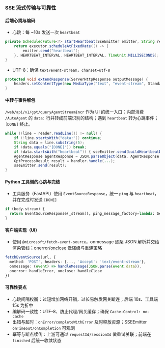 ### SSE 流式传输与可靠性

#### 后端心跳与编码
- 心跳：每 ~10s 发送一次 `heartbeat`
```55:73:genie-backend/src/main/java/com/jd/genie/controller/GenieController.java
private ScheduledFuture<?> startHeartbeat(SseEmitter emitter, String requestId) {
    return executor.scheduleAtFixedRate(() -> {
        emitter.send("heartbeat");
    }, HEARTBEAT_INTERVAL, HEARTBEAT_INTERVAL, TimeUnit.MILLISECONDS);
}
```
- UTF-8：确保 `text/event-stream; charset=utf-8`
```10:20:genie-backend/src/main/java/com/jd/genie/util/SseEmitterUTF8.java
protected void extendResponse(ServerHttpResponse outputMessage) {
    headers.setContentType(new MediaType("text", "event-stream", StandardCharsets.UTF_8));
}
```

#### 中转与事件解包
`/web/api/v1/gpt/queryAgentStreamIncr` 作为 UI 的统一入口：内部消费 `/AutoAgent` 的 `data:` 行并转成前端识别的结构；遇到 `heartbeat` 转为心跳事件；`[DONE]` 终止。
```90:121:genie-backend/src/main/java/com/jd/genie/service/impl/MultiAgentServiceImpl.java
while ((line = reader.readLine()) != null) {
    if (!line.startsWith("data:")) continue;
    String data = line.substring(5);
    if (data.equals("[DONE]")) break;
    if (data.startsWith("heartbeat")) { sseEmitter.send(buildHeartbeatData(...)); continue; }
    AgentResponse agentResponse = JSON.parseObject(data, AgentResponse.class);
    GptProcessResult result = handler.handle(...);
    sseEmitter.send(result);
}
```

#### Python 工具侧的心跳与完结
- 工具服务（FastAPI）使用 `EventSourceResponse`，统一 `ping` 与 `heartbeat`，并在完成时发送 `[DONE]`
```124:131:genie-tool/genie_tool/api/tool.py
if (body.stream) {
  return EventSourceResponse(_stream(), ping_message_factory=lambda: ServerSentEvent(data="heartbeat"), ping=15)
}
```

#### 客户端实现（UI）
- 使用 `@microsoft/fetch-event-source`，onmessage 逐条 JSON 解析并交给渲染管线；onerror/onclose 做降级与重连策略
```25:54:ui/src/utils/querySSE.ts
fetchEventSource(url, {
  method: 'POST', headers: {..., 'Accept': 'text/event-stream'},
  onmessage: (event) => handleMessage(JSON.parse(event.data)),
  onerror: handleError, onclose: handleClose
})
```

#### 可靠性要点
- 心跳间隔权衡：过短增加网络开销，过长易触发网关断连；后端 10s、工具端 15s 为折中
- 编解码一致性：UTF-8、防止代理/网关缓存；确保 `Cache-Control: no-cache`
- 出错与超时：`onError/completeWithError` 及时释放资源；SSEEmitter `onTimeout/onCompletion` 可观测
- 幂等与断点续传：上游可通过 `requestId/sessionId` 做重试关联；前端在 `finished` 后统一收敛状态


